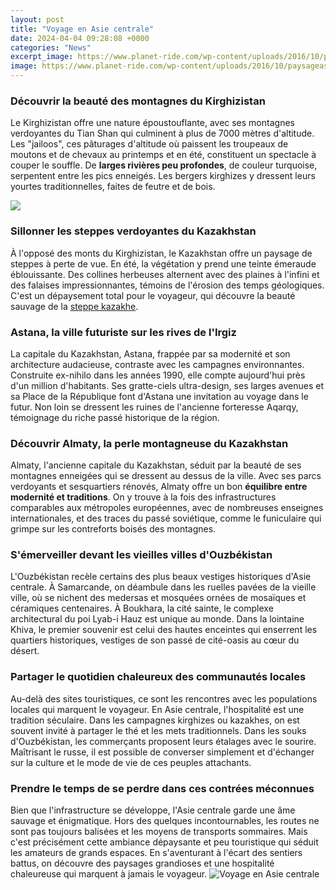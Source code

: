 ```yaml
---
layout: post
title: "Voyage en Asie centrale"
date: 2024-04-04 09:28:08 +0000
categories: "News"
excerpt_image: https://www.planet-ride.com/wp-content/uploads/2016/10/paysageasie.jpg
image: https://www.planet-ride.com/wp-content/uploads/2016/10/paysageasie.jpg
---
```


### Découvrir la beauté des montagnes du Kirghizistan
Le Kirghizistan offre une nature époustouflante, avec ses montagnes verdoyantes du Tian Shan qui culminent à plus de 7000 mètres d'altitude. Les "jailoos", ces pâturages d'altitude où paissent les troupeaux de moutons et de chevaux au printemps et en été, constituent un spectacle à couper le souffle. De **larges rivières peu profondes**, de couleur turquoise, serpentent entre les pics enneigés. Les bergers kirghizes y dressent leurs yourtes traditionnelles, faites de feutre et de bois. 

![](https://babel-voyages.com/~image/fit/public/trips/upload-1572298809.jpg/1240x)
### Sillonner les steppes verdoyantes du Kazakhstan
À l'opposé des monts du Kirghizistan, le Kazakhstan offre un paysage de steppes à perte de vue. En été, la végétation y prend une teinte émeraude éblouissante. Des collines herbeuses alternent avec des plaines à l'infini et des falaises impressionnantes, témoins de l'érosion des temps géologiques. C'est un dépaysement total pour le voyageur, qui découvre la beauté sauvage de la [steppe kazakhe](https://travelokla.github.io/2023-12-23-pourquoi-les-pays-bas-la-belgique-et-le-luxembourg-ont-une-histoire-de-nommage-compliqu-xe9e/).
### Astana, la ville futuriste sur les rives de l'Irgiz 
La capitale du Kazakhstan, Astana, frappée par sa modernité et son architecture audacieuse, contraste avec les campagnes environnantes. Construite ex-nihilo dans les années 1990, elle compte aujourd'hui près d'un million d'habitants. Ses gratte-ciels ultra-design, ses larges avenues et sa Place de la République font d'Astana une invitation au voyage dans le futur. Non loin se dressent les ruines de l'ancienne forteresse Aqarqy, témoignage du riche passé historique de la région. 
### Découvrir Almaty, la perle montagneuse du Kazakhstan
Almaty, l'ancienne capitale du Kazakhstan, séduit par la beauté de ses montagnes enneigées qui se dressent au dessus de la ville. Avec ses parcs verdoyants et sesquartiers rénovés, Almaty offre un bon **équilibre entre modernité et traditions**. On y trouve à la fois des infrastructures comparables aux métropoles européennes, avec de nombreuses enseignes internationales, et des traces du passé soviétique, comme le funiculaire qui grimpe sur les contreforts boisés des montagnes.
### S'émerveiller devant les vieilles villes d'Ouzbékistan
L'Ouzbékistan recèle certains des plus beaux vestiges historiques d'Asie centrale. À Samarcande, on déambule dans les ruelles pavées de la vieille ville, où se nichent des medersas et mosquées ornées de mosaïques et céramiques centenaires. À Boukhara, la cité sainte, le complexe architectural du poi Lyab-i Hauz est unique au monde. Dans la lointaine Khiva, le premier souvenir est celui des hautes enceintes qui enserrent les quartiers historiques, vestiges de son passé de cité-oasis au cœur du désert.
### Partager le quotidien chaleureux des communautés locales
Au-delà des sites touristiques, ce sont les rencontres avec les populations locales qui marquent le voyageur. En Asie centrale, l'hospitalité est une tradition séculaire. Dans les campagnes kirghizes ou kazakhes, on est souvent invité à partager le thé et les mets traditionnels. Dans les souks d'Ouzbékistan, les commerçants proposent leurs étalages avec le sourire. Maîtrisant le russe, il est possible de converser simplement et d'échanger sur la culture et le mode de vie de ces peuples attachants.
### Prendre le temps de se perdre dans ces contrées méconnues 
Bien que l'infrastructure se développe, l'Asie centrale garde une âme sauvage et énigmatique. Hors des quelques incontournables, les routes ne sont pas toujours balisées et les moyens de transports sommaires. Mais c'est précisément cette ambiance dépaysante et peu touristique qui séduit les amateurs de grands espaces. En s'aventurant à l'écart des sentiers battus, on découvre des paysages grandioses et une hospitalité chaleureuse qui marquent à jamais le voyageur.
![Voyage en Asie centrale](https://www.planet-ride.com/wp-content/uploads/2016/10/paysageasie.jpg)